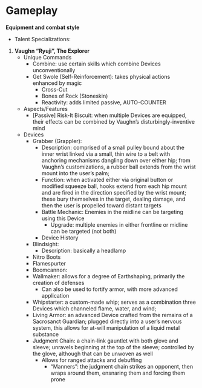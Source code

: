 # Gameplay

**Equipment and combat style**

- Talent Specializations:
1. **Vaughn “Ryuji”, The Explorer**
    - Unique Commands
        - Combine: use certain skills which combine Devices unconventionally
        - Get Swole (Self-Reinforcement): takes physical actions enhanced by magic
            - Cross-Cut
            - Bones of Rock (Stoneskin)
            - Reactivity: adds limited passive, AUTO-COUNTER
    - Aspects/Features
        - [Passive] Risk-It Biscuit: when multiple Devices are equipped, their effects can be combined by Vaughn’s disturbingly-inventive mind
    - Devices
        - Grabber (Grappler):
            - Description: comprised of a small pulley bound about the inner wrist linked via a small, thin wire to a belt with anchoring mechanisms dangling down over either hip; from Vaughn’s customizations, a rubber ball extends from the wrist mount into the user’s palm;
            - Function: when activated either via original button or modified squeeze ball, hooks extend from each hip mount and are fired in the direction specified by the wrist mount; these bury themselves in the target, dealing damage, and then the user is propelled toward distant targets
            - Battle Mechanic: Enemies in the midline can be targeting using this Device
                - Upgrade: multiple enemies in either frontline or midline can be targeted (not both)
            - Device History
        - Blindsight:
            - Description: basically a headlamp
        - Nitro Boots
        - Flamespurter
        - Boomcannon:
        - Wallmaker: allows for a degree of Earthshaping, primarily the creation of defenses
            - Can also be used to fortify armor, with more advanced application
        - Whipstarter: a custom-made whip; serves as a combination three Devices which channeled flame, water, and wind;
        - Living Armor: an advanced Device crafted from the remains of a Sacrosanct Guardian; plugged directly into a user’s nervous system, this allows for at-will manipulation of a liquid metal substance
        - Judgment Chain: a chain-link gauntlet with both glove and sleeve; unravels beginning at the top of the sleeve; controlled by the glove, although that can be unwoven as well
            - Allows for ranged attacks and debuffing
                - “Manners”: the judgment chain strikes an opponent, then wraps around them, ensnaring them and forcing them prone